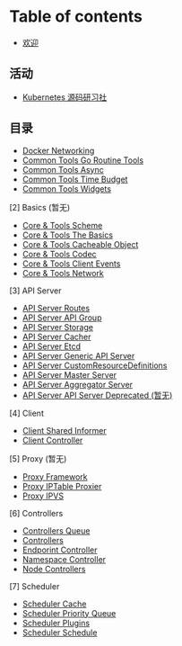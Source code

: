 # Table of contents

* [欢迎](README.md)

## 活动<a id="event"></a>

* [Kubernetes 源码研习社](event/code-club.md)


## 目录

* [Docker Networking](kubernetes/kubernetes-client-sharedinformer.md)
* [Common Tools Go Routine Tools](kubernetes/kubernetes-client-sharedinformer.md)
* [Common Tools Async](kubernetes/kubernetes-client-sharedinformer.md)
* [Common Tools Time Budget](kubernetes/kubernetes-client-sharedinformer.md)
* [Common Tools Widgets](kubernetes/kubernetes-client-sharedinformer.md)

[2] Basics (暂无)
* [Core & Tools Scheme](kubernetes/kubernetes-client-sharedinformer.md)
* [Core & Tools The Basics](kubernetes/kubernetes-client-sharedinformer.md)
* [Core & Tools Cacheable Object](kubernetes/kubernetes-client-sharedinformer.md)
* [Core & Tools Codec](kubernetes/kubernetes-client-sharedinformer.md)
* [Core & Tools Client Events](kubernetes/kubernetes-client-sharedinformer.md)
* [Core & Tools Network](kubernetes/kubernetes-client-sharedinformer.md)

[3] API Server
* [API Server Routes](kubernetes/kubernetes-apiserver-route.md)
* [API Server API Group](kubernetes/kubernetes-apiserver-apigroup.md)
* [API Server Storage](kubernetes/kubernetes-apiserver-storage.md)
* [API Server Cacher](kubernetes/kubernetes-apiserver-cacher.md)
* [API Server Etcd](kubernetes/kubernetes-apiserver-etcd.md)
* [API Server Generic API Server](kubernetes/kubernetes-apiserver-generic-api-server.md)
* [API Server CustomResourceDefinitions](kubernetes/kubernetes-apiserver-crd.md)
* [API Server Master Server](kubernetes/kubernetes-apiserver-master-server.md)
* [API Server Aggregator Server](kubernetes/kubernetes-apiserver-aggregator-server.md)
* [API Server API Server Deprecated (暂无)](kubernetes/kubernetes-apiserver-route.md)

[4] Client 
* [Client Shared Informer](kubernetes/kubernetes-client-sharedinformer.md)
* [Client Controller](kubernetes/kubernetes-client-sharedinformer.md)

[5] Proxy (暂无)
* [Proxy Framework](kubernetes/kubernetes-client-sharedinformer.md)
* [Proxy IPTable Proxier](kubernetes/kubernetes-client-sharedinformer.md)
* [Proxy IPVS](kubernetes/kubernetes-client-sharedinformer.md)

[6] Controllers
* [Controllers Queue](kubernetes/kubernetes-controller-queue.md)
* [Controllers](kubernetes/kubernetes-controller-controllers.md)
* [Endporint Controller](kubernetes/kubernetes-controller-endpoint-controller.md)
* [Namespace Controller](kubernetes/kubernetes-controller-namespace-controller.md)
* [Node Controllers](kubernetes/kubernetes-controller-node-controllers.md)

[7] Scheduler
* [Scheduler Cache](kubernetes/kubernetes-scheduler-cache.md)
* [Scheduler Priority Queue](kubernetes/kubernetes-scheduler-priority-queue.md)
* [Scheduler Plugins](kubernetes/kubernetes-scheduler-plugins.md)
* [Scheduler Schedule](kubernetes/kubernetes-scheduler-schedule.md)